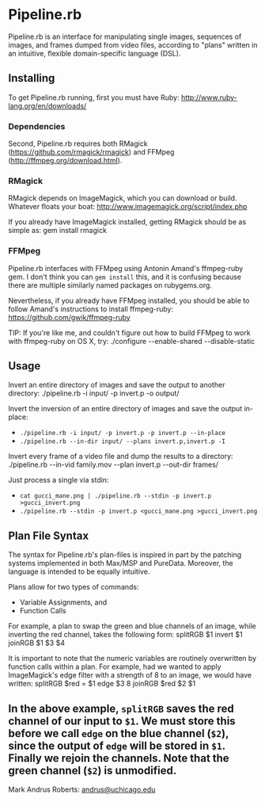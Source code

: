 # Pipeline.rb
Pipeline.rb is an interface for manipulating single images, sequences of
images, and frames dumped from video files, according to "plans" written in an
intuitive, flexible domain-specific language (DSL).

## Installing
To get Pipeline.rb running, first you must have Ruby: http://www.ruby-lang.org/en/downloads/

### Dependencies
Second, Pipeline.rb requires both RMagick (https://github.com/rmagick/rmagick)
and FFMpeg (http://ffmpeg.org/download.html).

### RMagick
RMagick depends on ImageMagick, which you can download or build. Whatever floats your
boat: http://www.imagemagick.org/script/index.php

If you already have ImageMagick installed, getting RMagick should be as simple as:
	gem install rmagick

### FFMpeg
Pipeline.rb interfaces with FFMpeg using Antonin Amand's ffmpeg-ruby gem.
I don't think you can `gem install` this, and it is confusing because there are
multiple similarly named packages on rubygems.org.

Nevertheless, if you already have FFMpeg installed, you should be able to
follow Amand's instructions to install ffmpeg-ruby: https://github.com/gwik/ffmpeg-ruby

TIP: If you're like me, and couldn't figure out how to build FFMpeg to work
with ffmpeg-ruby on OS X, try:
	./configure --enable-shared --disable-static

## Usage
Invert an entire directory of images and save the output to
another directory:
	./pipeline.rb -i input/ -p invert.p -o output/

Invert the inversion of an entire directory of images and
save the output in-place:
+ `./pipeline.rb -i input/ -p invert.p -p invert.p --in-place`
+ `./pipeline.rb --in-dir input/ --plans invert.p,invert.p -I`

Invert every frame of a video file and dump the results to a directory:
	./pipeline.rb --in-vid family.mov --plan invert.p --out-dir frames/

Just process a single via stdin:
+ `cat gucci_mane.png | ./pipeline.rb --stdin -p invert.p >gucci_invert.png`
+ `./pipeline.rb --stdin -p invert.p <gucci_mane.png >gucci_invert.png`

## Plan File Syntax
The syntax for Pipeline.rb's plan-files is inspired in part by the patching
systems implemented in both Max/MSP and PureData. Moreover, the language is
intended to be equally intuitive.

Plans allow for two types of commands:
+ Variable Assignments, and
+ Function Calls

For example, a plan to swap the green and blue channels of an image, while
inverting the red channel, takes the following form:
	splitRGB $1
	invert $1
	joinRGB $1 $3 $4

It is important to note that the numeric variables are routinely overwritten by
function calls within a plan. For example, had we wanted to apply ImageMagick's
edge filter with a strength of 8 to an image, we would have written:
	splitRGB
	$red = $1
	edge $3 8
	joinRGB $red $2 $1

In the above example, `splitRGB` saves the red channel of our input to `$1`. We
must store this before we call `edge` on the blue channel (`$2`), since the
output of `edge` will be stored in `$1`. Finally we rejoin the channels. Note
that the green channel (`$2`) is unmodified.
---
Mark Andrus Roberts: <andrus@uchicago.edu>

